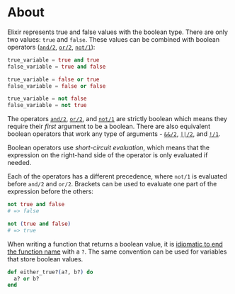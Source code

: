 # About

Elixir represents true and false values with the boolean type. There are only two values: `true` and `false`. These values can be combined with boolean operators ([`and/2`][strict-and], [`or/2`][strict-or], [`not/1`][strict-not]):

```elixir
true_variable = true and true
false_variable = true and false

true_variable = false or true
false_variable = false or false

true_variable = not false
false_variable = not true
```

The operators [`and/2`][strict-and], [`or/2`][strict-or], and [`not/1`][strict-not] are strictly boolean which means they require their _first_ argument to be a boolean. There are also equivalent boolean operators that work any type of arguments - [`&&/2`][and], [`||/2`][or], and [`!/1`][not].

Boolean operators use _short-circuit evaluation_, which means that the expression on the right-hand side of the operator is only evaluated if needed.

Each of the operators has a different precedence, where `not/1` is evaluated before `and/2` and `or/2`. Brackets can be used to evaluate one part of the expression before the others:

```elixir
not true and false
# => false

not (true and false)
# => true
```

When writing a function that returns a boolean value, it is [idiomatic to end the function name][naming] with a `?`. The same convention can be used for variables that store boolean values.

```elixir
def either_true?(a?, b?) do
  a? or b?
end
```

[naming]: https://hexdocs.pm/elixir/naming-conventions.html#trailing-question-mark-foo
[strict-and]: https://hexdocs.pm/elixir/Kernel.html#and/2
[strict-not]: https://hexdocs.pm/elixir/Kernel.html#not/1
[strict-or]: https://hexdocs.pm/elixir/Kernel.html#or/2
[and]: https://hexdocs.pm/elixir/Kernel.html#&&/2
[not]: https://hexdocs.pm/elixir/Kernel.html#!/1
[or]: https://hexdocs.pm/elixir/Kernel.html#%7C%7C/2

